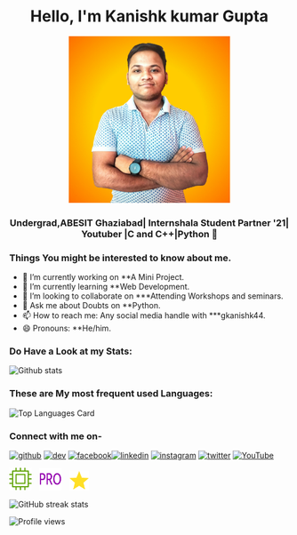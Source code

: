 <h1 align="center">Hello, I'm Kanishk kumar Gupta</h1> 
<p align="center">
  <img width="290" height="300" src="https://github.com/gkanishk44/gkanishk44/blob/main/images/kkansi.jpg">
</p>
<h3 align="center">Undergrad,ABESIT Ghaziabad| Internshala Student Partner '21| Youtuber |C and C++|Python 🐍</h3>

### Things You might be interested to know about me.

- 🔭 I’m currently working on **A Mini Project. 
- 🌱 I’m currently learning **Web Development. 
- 👯 I’m looking to collaborate on ***Attending Workshops and seminars. 
- 💬 Ask me about Doubts on **Python. 
- 📫 How to reach me: Any social media handle with ***gkanishk44.  
- 😄 Pronouns: **He/him. 

  
 ### Do Have a Look at my Stats:

![Github stats](https://github-readme-stats.vercel.app/api?username=gkanishk44&theme=bg_color&show_icons=true&count_private=true)

  ### These are My most frequent used Languages:

![Top Languages Card](https://github-readme-stats.vercel.app/api/top-langs/?username=gkanishk44)


### Connect with me on- 

[<img src='https://cdn.jsdelivr.net/npm/simple-icons@3.0.1/icons/github.svg' alt='github' height='40'>](https://github.com/gkanishk44)  [<img src='https://cdn.jsdelivr.net/npm/simple-icons@3.0.1/icons/dev-dot-to.svg' alt='dev' height='40'>](https://dev.to/gkanishk44) [<img src='https://cdn.jsdelivr.net/npm/simple-icons@3.0.1/icons/facebook.svg' alt='facebook' height='40'>](https://www.facebook.com/kanishk.gupta.351)[<img src='https://cdn.jsdelivr.net/npm/simple-icons@3.0.1/icons/linkedin.svg' alt='linkedin' height='40'>](https://www.linkedin.com/in/in/kanishk-k-g-a855a3138//)    [<img src='https://cdn.jsdelivr.net/npm/simple-icons@3.0.1/icons/instagram.svg' alt='instagram' height='40'>](https://www.instagram.com/g_kanishk44/)  [<img src='https://cdn.jsdelivr.net/npm/simple-icons@3.0.1/icons/twitter.svg' alt='twitter' height='40'>](https://twitter.com/kanishk_bug)  [<img src='https://cdn.jsdelivr.net/npm/simple-icons@3.0.1/icons/youtube.svg' alt='YouTube' height='40'>](https://www.youtube.com/channel/UCEp5ox5DNIl_9SKBLA-Ho4w)  

<a href='https://docs.github.com/en/developers'><img src='https://raw.githubusercontent.com/acervenky/animated-github-badges/master/assets/devbadge.gif' width='40' height='40'></a> <a href='https://github.com/pricing'><img src='https://raw.githubusercontent.com/acervenky/animated-github-badges/master/assets/pro.gif' width='40' height='40'></a> <a href='https://stars.github.com/'><img src='https://raw.githubusercontent.com/acervenky/animated-github-badges/master/assets/starbadge.gif' width='35' height='35'></a> 

![GitHub streak stats](https://github-readme-streak-stats.herokuapp.com/?user=gkanishk44)  

![Profile views](https://gpvc.arturio.dev/gkanishk44)  

